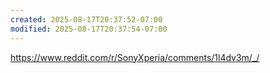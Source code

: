 ```yaml
---
created: 2025-08-17T20:37:52-07:00
modified: 2025-08-17T20:37:54-07:00
---
```


https://www.reddit.com/r/SonyXperia/comments/1l4dv3m/_/
